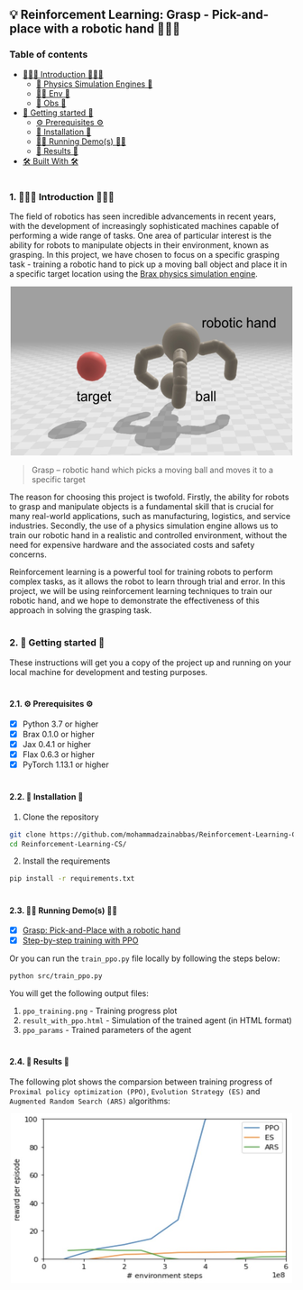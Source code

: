 ## 💡 Reinforcement Learning: Grasp - Pick-and-place with a robotic hand 👨🏻‍💻

### Table of contents

- [👨🏻‍💻 Introduction 👨🏻‍💻](#introduction)
	* [🚨 Physics Simulation Engines 🦿](#physics-simulation-engines)
	* [🧳🦾 Env 🦿](#physics-simulation-engines)
	* [🔭 Obs 🔬](#physics-simulation-engines)
- [🚀 Getting started 🚀](#getting-started)
	* [⚙️ Prerequisites ⚙️](#prerequisites)
	* [🔧 Installation 🔧](#installation)
	* [🏃‍♂️ Running Demo(s) 🏃‍♂️](#running-demos)
	* [🎉 Results 🎉](#results)
- [🛠 Built With 🛠](#built-with)

#

<a id="introduction" />

### 1. 👨🏻‍💻 Introduction 👨🏻‍💻

The field of robotics has seen incredible advancements in recent years, with the development of increasingly sophisticated machines capable of performing a wide range of tasks. One area of particular interest is the ability for robots to manipulate objects in their environment, known as grasping. In this project, we have chosen to focus on a specific grasping task - training a robotic hand to pick up a moving ball object and place it in a specific target location using the [Brax physics simulation engine](https://arxiv.org/pdf/2106.13281.pdf).

<p align="center">
  <img src="https://github.com/mohammadzainabbas/Reinforcement-Learning-CS/blob/main/docs/assets/figure_1.jpeg?raw=true" width="500" height="300">
</p>

> Grasp – robotic hand which picks a moving ball and moves it to a specific target

The reason for choosing this project is twofold. Firstly, the ability for robots to grasp and manipulate objects is a fundamental skill that is crucial for many real-world applications, such as manufacturing, logistics, and service industries. Secondly, the use of a physics simulation engine allows us to train our robotic hand in a realistic and controlled environment, without the need for expensive hardware and the associated costs and safety concerns.

Reinforcement learning is a powerful tool for training robots to perform complex tasks, as it allows the robot to learn through trial and error. In this project, we will be using reinforcement learning techniques to train our robotic hand, and we hope to demonstrate the effectiveness of this approach in solving the grasping task.


#

<a id="getting-started" />

### 2. 🚀 Getting started 🚀

These instructions will get you a copy of the project up and running on your local machine for development and testing purposes.

#

<a id="prerequisites" />

#### 2.1. ⚙️ Prerequisites ⚙️

- [x] Python 3.7 or higher
- [x] Brax 0.1.0 or higher
- [x] Jax 0.4.1 or higher
- [x] Flax 0.6.3 or higher
- [x] PyTorch 1.13.1 or higher

#

<a id="installation" />

#### 2.2. 🔧 Installation 🔧

1. Clone the repository

```bash
git clone https://github.com/mohammadzainabbas/Reinforcement-Learning-CS.git
cd Reinforcement-Learning-CS/
```

2. Install the requirements

```bash
pip install -r requirements.txt
```

#

<a id="running-demos" />

#### 2.3. 🏃‍♂️ Running Demo(s) 🏃‍♂️

- [x] [Grasp: Pick-and-Place with a robotic hand](https://colab.research.google.com/github/mohammadzainabbas/Reinforcement-Learning-CS/blob/main/notebooks/demo.ipynb)
- [x] [Step-by-step training with PPO](https://colab.research.google.com/github/mohammadzainabbas/Reinforcement-Learning-CS/blob/main/notebooks/demo_ppo_train.ipynb)

Or you can run the `train_ppo.py` file locally by following the steps below:

```bash
python src/train_ppo.py
```

You will get the following output files:

1. `ppo_training.png` - Training progress plot
2. `result_with_ppo.html` - Simulation of the trained agent (in HTML format)
3. `ppo_params` - Trained parameters of the agent

#

<a id="results" />

#### 2.4. 🎉 Results 🎉

The following plot shows the comparsion between training progress of `Proximal policy optimization (PPO)`, `Evolution Strategy (ES)` and `Augmented Random Search (ARS)` algorithms:

<p align="center">
  <img src="https://github.com/mohammadzainabbas/Reinforcement-Learning-CS/blob/main/docs/assets/compare_algorithms.jpeg?raw=true" width="500" height="300">
</p>
